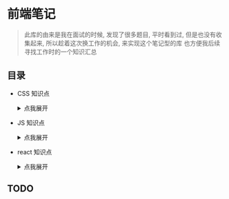 # 前端笔记

> 此库的由来是我在面试的时候, 发现了很多题目, 平时看到过, 但是也没有收集起来, 所以趁着这次换工作的机会, 来实现这个笔记型的库
> 也方便我后续寻找工作时的一个知识汇总
> 
> 

## 目录
- CSS 知识点

    <details>
      <summary>点我展开</summary>

    - CSS自定义属性

    - grid布局

    - unocss

    - 行内元素和块元素

    </details>
            
- JS 知识点

    <details>
      <summary>点我展开</summary>

    - ArrayBuffer相关

    - JS 中的报错总结以及白屏场景
        - image

        - index

    - Map 与 Set

    - V8入门
        - index

        - indexV2

        - indexV3

    - ahooks 源码
        - ahooks 源码浅析（一）useRequest

    - eslint
        - 项目中的 eslint 插件

    - instanceof 和 typeof

    - node_modules 瘦身
        - README-v2

        - index

    - 代码实现
        - bind 实现

        - es5继承

        - generator 原理

        - new 的实现

        - promise 原理

        - 多维数组合并成一维

        - 批量请求函数

        - 柯里化

        - 路由参数解析

        - 防抖,节流

        - 阶乘函数

    - 前端缓存

    - 图片优化
        - 聊聊图片的优化

    - 垃圾回收机制

    - 基于工单的流程模板引擎调研
        - index

    - 富文本
        - quill.js 2.0升级和添加表格
            - index

        - quill.js 富文本中的光标和选区
            - index

        - quill.js 插件
            - example
                - public

            - index

        - quill.js 自定义工具栏开发指南
            - example
                - public

            - index

        - quill.js 自定义格式扩展
            - example
                - public

            - index

    - 微前端
        - qiankun的实现
            - index

        - 微前端的沙箱
            - index

    - 性能优化
        - 大量数据渲染优化
            - 多数据下的性能优化

    - 拖拽和虚拟列表的结合

    - 框架相关
        - ModuleFederation
            - index

    - 源码阅读
        - react-loadable

        - single-spa 源码
            - index

            - single-demo
                - public

    - 瀑布流原理
        - 瀑布流原理

    - 装箱与拆箱

    </details>
            
- react 知识点

    <details>
      <summary>点我展开</summary>

    - context

    - react-router升级
        - index

    - 生命周期

    - 记一次 React 性能 debug
        - example
            - public

        - index

    </details>
            
## TODO

